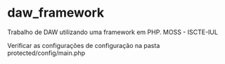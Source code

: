 daw_framework
=============

Trabalho de DAW utilizando uma framework em PHP. MOSS - ISCTE-IUL

Verificar as configurações de configuração na pasta protected/config/main.php
